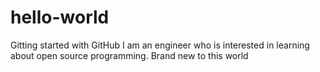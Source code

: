 # hello-world
Gitting started with GitHub
I am an engineer who is interested in learning about open source programming.  Brand new to this world
